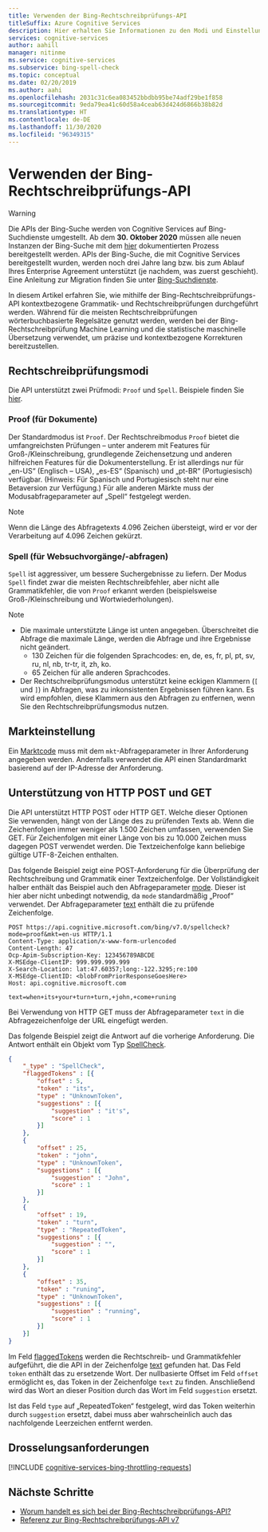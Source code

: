 ```yaml
---
title: Verwenden der Bing-Rechtschreibprüfungs-API
titleSuffix: Azure Cognitive Services
description: Hier erhalten Sie Informationen zu den Modi und Einstellungen der Bing-Rechtschreibprüfung sowie weitere Informationen im Zusammenhang mit der API.
services: cognitive-services
author: aahill
manager: nitinme
ms.service: cognitive-services
ms.subservice: bing-spell-check
ms.topic: conceptual
ms.date: 02/20/2019
ms.author: aahi
ms.openlocfilehash: 2031c31c6ea083452bbdbb95be74adf29be1f858
ms.sourcegitcommit: 9eda79ea41c60d58a4ceab63d424d6866b38b82d
ms.translationtype: HT
ms.contentlocale: de-DE
ms.lasthandoff: 11/30/2020
ms.locfileid: "96349315"
---
```

# <a name="using-the-bing-spell-check-api"></a>Verwenden der Bing-Rechtschreibprüfungs-API

> [!WARNING]
> Die APIs der Bing-Suche werden von Cognitive Services auf Bing-Suchdienste umgestellt. Ab dem **30. Oktober 2020** müssen alle neuen Instanzen der Bing-Suche mit dem [hier](/bing/search-apis/bing-web-search/create-bing-search-service-resource) dokumentierten Prozess bereitgestellt werden.
> APIs der Bing-Suche, die mit Cognitive Services bereitgestellt wurden, werden noch drei Jahre lang bzw. bis zum Ablauf Ihres Enterprise Agreement unterstützt (je nachdem, was zuerst geschieht).
> Eine Anleitung zur Migration finden Sie unter [Bing-Suchdienste](/bing/search-apis/bing-web-search/create-bing-search-service-resource).

In diesem Artikel erfahren Sie, wie mithilfe der Bing-Rechtschreibprüfungs-API kontextbezogene Grammatik- und Rechtschreibprüfungen durchgeführt werden. Während für die meisten Rechtschreibprüfungen wörterbuchbasierte Regelsätze genutzt werden, werden bei der Bing-Rechtschreibprüfung Machine Learning und die statistische maschinelle Übersetzung verwendet, um präzise und kontextbezogene Korrekturen bereitzustellen. 

## <a name="spell-check-modes"></a>Rechtschreibprüfungsmodi

Die API unterstützt zwei Prüfmodi: `Proof` und `Spell`.  Beispiele finden Sie [hier](https://azure.microsoft.com/services/cognitive-services/spell-check/).

### <a name="proof---for-documents"></a>Proof (für Dokumente) 

Der Standardmodus ist `Proof`. Der Rechtschreibmodus `Proof` bietet die umfangreichsten Prüfungen – unter anderem mit Features für Groß-/Kleinschreibung, grundlegende Zeichensetzung und anderen hilfreichen Features für die Dokumenterstellung. Er ist allerdings nur für „en-US“ (Englisch – USA), „es-ES“ (Spanisch) und „pt-BR“ (Portugiesisch) verfügbar. (Hinweis: Für Spanisch und Portugiesisch steht nur eine Betaversion zur Verfügung.) Für alle anderen Märkte muss der Modusabfrageparameter auf „Spell“ festgelegt werden. 

> [!NOTE]
> Wenn die Länge des Abfragetexts 4.096 Zeichen übersteigt, wird er vor der Verarbeitung auf 4.096 Zeichen gekürzt. 

### <a name="spell----for-web-searchesqueries"></a>Spell (für Websuchvorgänge/-abfragen)

`Spell` ist aggressiver, um bessere Suchergebnisse zu liefern. Der Modus `Spell` findet zwar die meisten Rechtschreibfehler, aber nicht alle Grammatikfehler, die von `Proof` erkannt werden (beispielsweise Groß-/Kleinschreibung und Wortwiederholungen).

> [!NOTE]
> * Die maximale unterstützte Länge ist unten angegeben. Überschreitet die Abfrage die maximale Länge, werden die Abfrage und ihre Ergebnisse nicht geändert.
>    * 130 Zeichen für die folgenden Sprachcodes: en, de, es, fr, pl, pt, sv, ru, nl, nb, tr-tr, it, zh, ko. 
>    * 65 Zeichen für alle anderen Sprachcodes.
> * Der Rechtschreibprüfungsmodus unterstützt keine eckigen Klammern (`[` und `]`) in Abfragen, was zu inkonsistenten Ergebnissen führen kann. Es wird empfohlen, diese Klammern aus den Abfragen zu entfernen, wenn Sie den Rechtschreibprüfungsmodus nutzen.

## <a name="market-setting"></a>Markteinstellung

Ein [Marktcode](/rest/api/cognitiveservices-bingsearch/bing-spell-check-api-v7-reference#market-codes) muss mit dem `mkt`-Abfrageparameter in Ihrer Anforderung angegeben werden. Andernfalls verwendet die API einen Standardmarkt basierend auf der IP-Adresse der Anforderung.


## <a name="http-post-and-get-support"></a>Unterstützung von HTTP POST und GET

Die API unterstützt HTTP POST oder HTTP GET. Welche dieser Optionen Sie verwenden, hängt von der Länge des zu prüfenden Texts ab. Wenn die Zeichenfolgen immer weniger als 1.500 Zeichen umfassen, verwenden Sie GET. Für Zeichenfolgen mit einer Länge von bis zu 10.000 Zeichen muss dagegen POST verwendet werden. Die Textzeichenfolge kann beliebige gültige UTF-8-Zeichen enthalten.

Das folgende Beispiel zeigt eine POST-Anforderung für die Überprüfung der Rechtschreibung und Grammatik einer Textzeichenfolge. Der Vollständigkeit halber enthält das Beispiel auch den Abfrageparameter [mode](/rest/api/cognitiveservices-bingsearch/bing-spell-check-api-v7-reference#mode). Dieser ist hier aber nicht unbedingt notwendig, da `mode` standardmäßig „Proof“ verwendet. Der Abfrageparameter [text](/rest/api/cognitiveservices-bingsearch/bing-spell-check-api-v7-reference#text) enthält die zu prüfende Zeichenfolge.
  
```  
POST https://api.cognitive.microsoft.com/bing/v7.0/spellcheck?mode=proof&mkt=en-us HTTP/1.1  
Content-Type: application/x-www-form-urlencoded  
Content-Length: 47  
Ocp-Apim-Subscription-Key: 123456789ABCDE  
X-MSEdge-ClientIP: 999.999.999.999  
X-Search-Location: lat:47.60357;long:-122.3295;re:100  
X-MSEdge-ClientID: <blobFromPriorResponseGoesHere>  
Host: api.cognitive.microsoft.com  
 
text=when+its+your+turn+turn,+john,+come+runing  
``` 

Bei Verwendung von HTTP GET muss der Abfrageparameter `text` in die Abfragezeichenfolge der URL eingefügt werden.
  
Das folgende Beispiel zeigt die Antwort auf die vorherige Anforderung. Die Antwort enthält ein Objekt vom Typ [SpellCheck](/rest/api/cognitiveservices-bingsearch/bing-spell-check-api-v7-reference#spellcheck). 
  
```json
{  
    "_type" : "SpellCheck",  
    "flaggedTokens" : [{  
        "offset" : 5,  
        "token" : "its",  
        "type" : "UnknownToken",  
        "suggestions" : [{  
            "suggestion" : "it's",  
            "score" : 1  
        }]  
    },  
    {  
        "offset" : 25,  
        "token" : "john",  
        "type" : "UnknownToken",  
        "suggestions" : [{  
            "suggestion" : "John",  
            "score" : 1  
        }]  
    },  
    {  
        "offset" : 19,  
        "token" : "turn",  
        "type" : "RepeatedToken",  
        "suggestions" : [{  
            "suggestion" : "",  
            "score" : 1  
        }]  
    },  
    {  
        "offset" : 35,  
        "token" : "runing",  
        "type" : "UnknownToken",  
        "suggestions" : [{  
            "suggestion" : "running",  
            "score" : 1  
        }]  
    }]  
}  
```  
  
Im Feld [flaggedTokens](/rest/api/cognitiveservices-bingsearch/bing-spell-check-api-v7-reference#flaggedtokens) werden die Rechtschreib- und Grammatikfehler aufgeführt, die die API in der Zeichenfolge [text](/rest/api/cognitiveservices-bingsearch/bing-spell-check-api-v7-reference#text) gefunden hat. Das Feld `token` enthält das zu ersetzende Wort. Der nullbasierte Offset im Feld `offset` ermöglicht es, das Token in der Zeichenfolge `text` zu finden. Anschließend wird das Wort an dieser Position durch das Wort im Feld `suggestion` ersetzt. 

Ist das Feld `type` auf „RepeatedToken“ festgelegt, wird das Token weiterhin durch `suggestion` ersetzt, dabei muss aber wahrscheinlich auch das nachfolgende Leerzeichen entfernt werden.

## <a name="throttling-requests"></a>Drosselungsanforderungen

[!INCLUDE [cognitive-services-bing-throttling-requests](../../../../includes/cognitive-services-bing-throttling-requests.md)]

## <a name="next-steps"></a>Nächste Schritte

- [Worum handelt es sich bei der Bing-Rechtschreibprüfungs-API?](../overview.md)
- [Referenz zur Bing-Rechtschreibprüfungs-API v7](/rest/api/cognitiveservices-bingsearch/bing-spell-check-api-v7-reference)